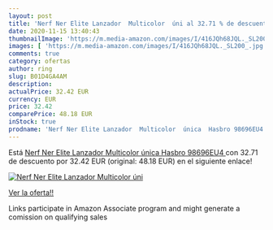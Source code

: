```yaml
---
layout: post
title: 'Nerf Ner Elite Lanzador  Multicolor  úni al 32.71 % de descuento'
date: 2020-11-15 13:40:43
thumbnailImage: 'https://m.media-amazon.com/images/I/416JQh68JQL._SL200_.jpg'
images: [ 'https://m.media-amazon.com/images/I/416JQh68JQL._SL200_.jpg' ]
comments: true
category: ofertas
author: ring
slug: B01D4GA4AM
description:
actualPrice: 32.42 EUR
currency: EUR
price: 32.42
comparePrice: 48.18 EUR
inStock: true
prodname: 'Nerf Ner Elite Lanzador  Multicolor  única  Hasbro 98696EU4 '
---
```


Está [Nerf Ner Elite Lanzador  Multicolor  única  Hasbro 98696EU4 ](https://www.amazon.es/dp/B01D4GA4AM/?tag=tolees-21) con 32.71 de descuento por 32.42 EUR (original: 48.18 EUR) en el siguiente enlace!

[![Nerf Ner Elite Lanzador  Multicolor  úni](https://m.media-amazon.com/images/I/416JQh68JQL._SL200_.jpg)](https://www.amazon.es/dp/B01D4GA4AM/?tag=tolees-21)

[Ver la oferta!!](https://www.amazon.es/dp/B01D4GA4AM/?tag=tolees-21)

Links participate in Amazon Associate program and might generate a comission on qualifying sales


